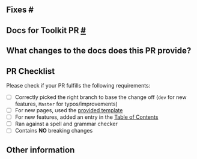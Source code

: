 <!-- When opening a PR, start by forking this repository. Then, based on the type of change you're making you'll need to create a new branch from either the `master` or `dev` branches:

If you have a typo or existing document improvement to an already shipped feature, please base your change off of the [Master branch](https://github.com/MicrosoftDocs/WindowsCommunityToolkitDocs/tree/master). This will allow us to get the change to the published documentation between releases.

For documentation regarding any new features, please base your fork off the last updated dev branch. For example: 'dev/7.1.0'.

We will merge updates from the current dev branch to 'master' to keep master in-sync with the live branch. When we make a new release, we will push the live branch in order to publish documentation for new features.

Documentation Links
**This link is currently only available for Microsoft Employees** - [Staging review from 'master' branch](https://review.docs.microsoft.com/windows/communitytoolkit/?branch=master)
- [Live site from 'live' branch](/windows/communitytoolkit) -->

## Fixes # <!-- Link to a relevant issue # in this docs repository (if any, otherwise remove this line) -->
## Docs for Toolkit PR [#](https://github.com/windows-toolkit/WindowsCommunityToolkit/pull/#) <!-- Link to relevant issue or Feature PR # of the Windows Community Toolkit repo which will create a reference to the associated issue and PR once it is created, remove if not tied to an issue or feature -->

## What changes to the docs does this PR provide?
<!-- Please describe the updated information in detail -->

## PR Checklist

Please check if your PR fulfills the following requirements:

- [ ] Correctly picked the right branch to base the change off (`dev` for new features, `Master` for typos/improvements)
- [ ] For new pages, used the [provided template](https://github.com/MicrosoftDocs/WindowsCommunityToolkitDocs/blob/rel/7.0.0/docs/.template.md)
- [ ] For new features, added an entry in the [Table of Contents](https://github.com/MicrosoftDocs/WindowsCommunityToolkitDocs/blob/rel/7.0.0/docs/toc.md)
- [ ] Ran against a spell and grammar checker 
- [ ] Contains **NO** breaking changes

<!-- If this PR contains a breaking change, please describe the impact and migration path for existing applications below. 
     Please note that breaking changes are likely to be rejected. -->


## Other information
